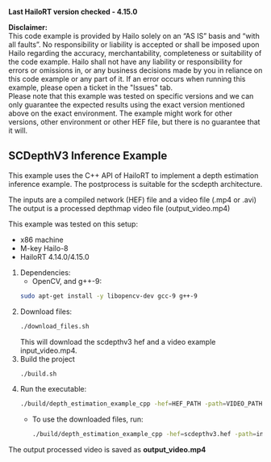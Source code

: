 
**Last HailoRT version checked - 4.15.0**

**Disclaimer:** <br />
This code example is provided by Hailo solely on an “AS IS” basis and “with all faults”. No responsibility or liability is accepted or shall be imposed upon Hailo regarding the accuracy, merchantability, completeness or suitability of the code example. Hailo shall not have any liability or responsibility for errors or omissions in, or any business decisions made by you in reliance on this code example or any part of it. If an error occurs when running this example, please open a ticket in the "Issues" tab.<br />
Please note that this example was tested on specific versions and we can only guarantee the expected results using the exact version mentioned above on the exact environment. The example might work for other versions, other environment or other HEF file, but there is no guarantee that it will.


SCDepthV3 Inference Example
---------------------------

This example uses the C++ API of HailoRT to implement a depth estimation inference example. The postprocess is suitable for the scdepth architecture.

The inputs are a compiled network (HEF) file and
a video file (.mp4 or .avi)
The output is a processed depthmap video file (output_video.mp4)

This example was tested on this setup:
- x86 machine
- M-key Hailo-8
- HailoRT 4.14.0/4.15.0 


1. Dependencies:
    - OpenCV, and g++-9:
    ``` bash
    sudo apt-get install -y libopencv-dev gcc-9 g++-9
    ```
2. Download files:
    ``` bash
    ./download_files.sh
    ```
    This will download the scdepthv3 hef and a video example input_video.mp4.
3. Build the project 
    ``` bash
    ./build.sh
    ```
4. Run the executable:
    ``` bash
    ./build/depth_estimation_example_cpp -hef=HEF_PATH -path=VIDEO_PATH
    ```
    - To use the downloaded files, run:
        ``` bash
        ./build/depth_estimation_example_cpp -hef=scdepthv3.hef -path=input_video.mp4
        ```
The output processed video is saved as **output_video.mp4**
